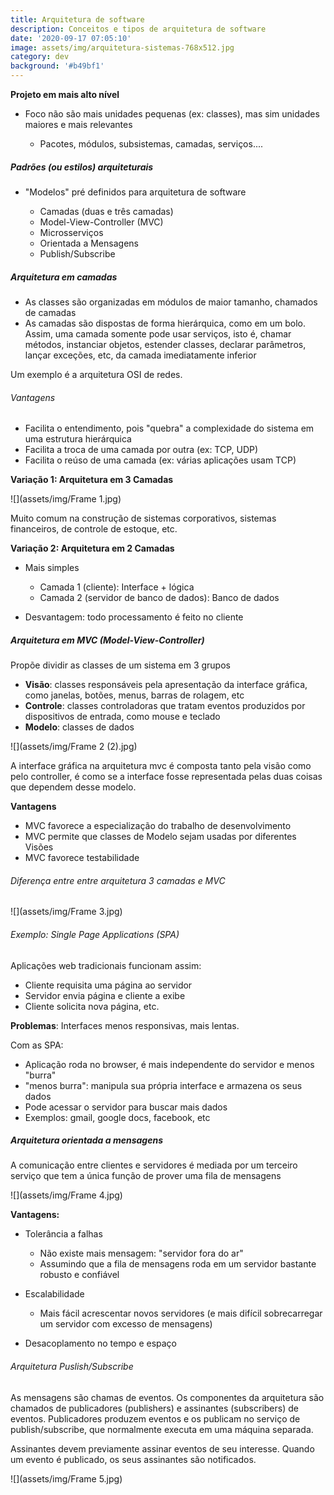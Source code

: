 ```yaml
---
title: Arquitetura de software
description: Conceitos e tipos de arquitetura de software
date: '2020-09-17 07:05:10'
image: assets/img/arquitetura-sistemas-768x512.jpg
category: dev
background: '#b49bf1'
---
```

**Projeto em mais alto nível**

* Foco não são mais unidades pequenas (ex: classes), mas sim unidades maiores e mais relevantes

  * Pacotes, módulos, subsistemas, camadas, serviços....

##### Padrões (ou estilos) arquiteturais

* "Modelos" pré definidos para arquitetura de software

  * Camadas (duas e três camadas)
  * Model-View-Controller (MVC)
  * Microsserviços
  * Orientada a Mensagens
  * Publish/Subscribe



##### Arquitetura em camadas

* As classes são organizadas em módulos de maior tamanho, chamados de camadas
* As camadas são dispostas de forma hierárquica, como em um bolo. Assim, uma camada somente pode usar serviços, isto é, chamar métodos, instanciar objetos, estender classes, declarar parâmetros, lançar exceções, etc, da camada imediatamente inferior

Um exemplo é a arquitetura OSI de redes.

###### Vantagens

* Facilita o entendimento, pois "quebra" a complexidade do sistema em uma estrutura hierárquica 
* Facilita a troca de uma camada por outra (ex: TCP, UDP)
* Facilita o reúso de uma camada (ex: várias aplicações usam TCP)

**Variação 1: Arquitetura em 3 Camadas**

![](assets/img/Frame 1.jpg)

Muito comum na construção de sistemas corporativos, sistemas financeiros, de controle de estoque, etc.

**Variação 2: Arquitetura em 2 Camadas**

* Mais simples

  * Camada 1 (cliente): Interface + lógica
  * Camada 2 (servidor de banco de dados): Banco de dados
* Desvantagem: todo processamento é feito no cliente

##### Arquitetura em MVC (Model-View-Controller)

Propõe dividir as classes de um sistema em 3 grupos

* **Visão**:  classes responsáveis pela apresentação da interface gráfica, como janelas, botões, menus, barras de rolagem, etc
* **Controle**: classes controladoras que tratam eventos produzidos por dispositivos de entrada, como mouse e teclado
* **Modelo**: classes de dados

![](assets/img/Frame 2 (2).jpg)

A interface gráfica na arquitetura mvc é composta tanto pela visão como pelo controller, é como se a interface fosse representada pelas duas coisas que dependem desse modelo.

**Vantagens**

* MVC favorece a especialização do trabalho de desenvolvimento
* MVC permite que classes de Modelo sejam usadas por diferentes Visões
* MVC favorece testabilidade  

###### Diferença entre entre arquitetura 3 camadas e MVC

![](assets/img/Frame 3.jpg)

###### Exemplo: Single Page Applications (SPA)

Aplicações web tradicionais funcionam assim:

* Cliente requisita uma página ao servidor
* Servidor envia página e cliente a exibe
* Cliente solicita nova página, etc.

**Problemas**: Interfaces menos responsivas, mais lentas.

Com as SPA:

* Aplicação roda no browser, é mais independente do servidor e menos "burra"
* "menos burra": manipula sua própria interface e armazena os seus dados
* Pode acessar o servidor para buscar mais dados
* Exemplos: gmail, google docs, facebook, etc

##### Arquitetura orientada a mensagens

A comunicação entre clientes e servidores é mediada por um terceiro serviço que tem a única função de prover uma fila de mensagens

![](assets/img/Frame 4.jpg)

**Vantagens:**

* Tolerância a falhas

  * Não existe mais mensagem: "servidor fora do ar"
  * Assumindo que a fila de mensagens roda em um servidor bastante robusto e confiável
* Escalabilidade

  * Mais fácil acrescentar novos servidores (e mais difícil sobrecarregar um servidor com excesso de mensagens)
* Desacoplamento no tempo e espaço

###### Arquitetura Puslish/Subscribe

As mensagens são chamas de eventos. Os componentes da arquitetura são chamados de publicadores (publishers) e assinantes (subscribers) de eventos. Publicadores produzem eventos e os publicam no serviço de publish/subscribe, que normalmente executa em uma máquina separada.

Assinantes devem previamente assinar eventos de seu interesse. Quando um evento é publicado, os seus assinantes são notificados.

![](assets/img/Frame 5.jpg)
